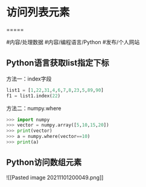 # 访问列表元素
=====


 #内容/处理数据 #内容/编程语言/Python #发布/个人网站




## Python语言获取list指定下标






方法一：index字段

```python
list1 = [1,22,31,4,6,7,8,23,5,89,90]
f1 = list1.index(22)
```



方法二：numpy.where
```python
>>> import numpy
>>> vector = numpy.array([5,10,15,20])
>>> print(vector)
>>> a = numpy.where(vector==10)  
>>> print(a)

```




## Python访问数组元素

![[Pasted image 20211101200049.png]]


   